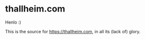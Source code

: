 # thallheim.com

Henlo :)

This is the source for https://thallheim.com, in all its (lack of) glory.
